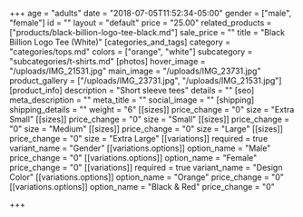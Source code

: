 +++
age = "adults"
date = "2018-07-05T11:52:34-05:00"
gender = ["male", "female"]
id = ""
layout = "default"
price = "25.00"
related_products = ["products/black-billion-logo-tee-black.md"]
sale_price = ""
title = "Black Billion Logo Tee (White)"
[categories_and_tags]
category = "categories/tops.md"
colors = ["orange", "white"]
subcategory = "subcategories/t-shirts.md"
[photos]
hover_image = "/uploads/IMG_21531.jpg"
main_image = "/uploads/IMG_23731.jpg"
product_gallery = ["/uploads/IMG_23731.jpg", "/uploads/IMG_21531.jpg"]
[product_info]
description = "Short sleeve tees"
details = ""
[seo]
meta_description = ""
meta_title = ""
social_image = ""
[shipping]
shipping_details = ""
weight = "6"
[[sizes]]
price_change = "0"
size = "Extra Small"
[[sizes]]
price_change = "0"
size = "Small"
[[sizes]]
price_change = "0"
size = "Medium"
[[sizes]]
price_change = "0"
size = "Large"
[[sizes]]
price_change = "0"
size = "Extra Large"
[[variations]]
required = true
variant_name = "Gender"
[[variations.options]]
option_name = "Male"
price_change = "0"
[[variations.options]]
option_name = "Female"
price_change = "0"
[[variations]]
required = true
variant_name = "Design Color"
[[variations.options]]
option_name = "Orange"
price_change = "0"
[[variations.options]]
option_name = "Black & Red"
price_change = "0"

+++
